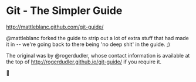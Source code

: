 # Git - The Simpler Guide

http://mattleblanc.github.com/git-guide/

@mattleblanc forked the guide to strip out a lot of extra stuff that had made it in -- we're going back to there being 'no deep shit' in the guide. ;)

The original was by @rogerdudler, whose contact information is available at the top of http://rogerdudler.github.io/git-guide/ if you require it.

:beers: